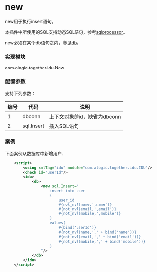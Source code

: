 new
===
new用于执行insert语句。

本插件中所使用的SQL支持动态SQL语句，参考[sqlprocessor](../sqlprocessor.md)。

new必须在某个db语句之内，参见[db](db.md)。

### 实现模块

com.alogic.together.idu.New

### 配置参数

支持下列参数：

| 编号 | 代码 | 说明 |
| ---- | ---- | ---- |
| 1 | dbconn | 上下文对象的id，缺省为dbconn |
| 2 | sql.Insert | 插入SQL语句 |

### 案例

下面案例从数据库中新增用户.

```xml
	<script>
		<using xmlTag="idu" module="com.alogic.together.idu.IDU"/>
		<check id="userId"/>
		<idu>
			<db>
				<new sql.Insert="
					insert into user
					(
						user_id
						#{not_nvl(name,',name')}
						#{not_nvl(email,',email')}
						#{not_nvl(mobile,',mobile')}
					)
					values(
						#{bind('userId')}
						#{not_nvl(name,',' + bind('name'))}
						#{not_nvl(email,',' + bind('email'))}
						#{not_nvl(mobile,',' + bind('mobile'))}
					)
				"/>
			</db>
		</idu>
	</script>
```


